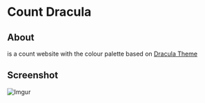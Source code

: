 # Count Dracula

## About
is a count website with the colour palette based on [Dracula Theme](https://draculatheme.com/)

## Screenshot
![Imgur](https://i.imgur.com/2x2NStH.png)
